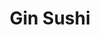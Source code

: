 ---
layout: place
title: "Gin Sushi"
permalink: /california/temecula/gin-sushi.html
stateAbbr: CA
stateName: California
cityName: Temecula
seo:
  name: "Gin Sushi"
  type: Restaurant
  links: http://ginsushitemecula.com/
description: "Sushi rolls, udon noodle soups, bento lunch boxes & all-you-can-eat specials in a casual space. Gin Sushi serves delicious sushi in Temecula, California. Try fresh Japanese dishes for a great dining experience. Available for takeout, delivery, lunch, and dinner."
place_id: ChIJkbCHzzt-24ARcZ7-f7K4fh0
photos:
  - name: >-
      places/ChIJkbCHzzt-24ARcZ7-f7K4fh0/photos/AeeoHcIxhGeJZVdOvWgKdmtcwWsQVYzuDL6R5cFQ-NF85BoFj9ZfuyIWzUncPoEXv8MBak3oPIuPEpfaYIaqKMQ_nYi9bxB3wAhlB8-TyNiPjJExOat6nQoA52qL_Mn4p5QjyXJqy2KSA4kZWrVszWHjDkWsNEsBBsZr8GJdHUEkoQ0VWpd2ozV7bcidHuLTYTgkjrn9bpVXfL1RWKbKFItiprqQZY5l1iMTzXCz2BV5NoaDuOpVeT72Cyf8aNKYdaPEeZZJCR0BXqd5KAnS763YgHUzxA6FP3r4zii1QDXw3qbJ9-dwjYmOri1dqudTgkssCgKRsEUS6J3ZNBaU6nWbf_jTMLxUEEQim6GcIwGmXFXsXyxFTigMOaCCpkXfg-4n2rhxy-LUpQUgDFcevCZgT-lvBfzoPMeWRVexNUH6gL-H_Nep
    widthPx: 3812
    heightPx: 4800
    authorAttributions:
      - displayName: Coffee G
        uri: https://maps.google.com/maps/contrib/109083530687386193415
        photoUri: >-
          https://lh3.googleusercontent.com/a-/ALV-UjW-u1mbfESpHp7siOArvJHJHXFAwDmfgzo2yx9_okDX8STHbyg3tw=s100-p-k-no-mo
    flagContentUri: >-
      https://www.google.com/local/imagery/report/?cb_client=maps_api_places.places_api&image_key=!1e10!2sCIHM0ogKEICAgICqx8z2wwE&hl=en-US
    googleMapsUri: >-
      https://www.google.com/maps/place//data=!3m4!1e2!3m2!1sCIHM0ogKEICAgICqx8z2wwE!2e10!4m2!3m1!1s0x80db7e3bcf87b091:0x1d7eb8b27ffe9e71
  - name: >-
      places/ChIJkbCHzzt-24ARcZ7-f7K4fh0/photos/AeeoHcKsZ7yNjfaLogun17p0pFUijbtSbfopk_tEdYWa7GqGxawhlc2FTBX3klvMczbSG5YKFpvSHl-pLR6efuLkKa39O8xFz0vDYw3MyKa-L5NhQcp3-LvsYD5-3pulJsSBZjHMdYLhOzvNHUnRHKV8uBDFUwT5sLVLqPW6Lmlig_645kmCaNPoqjG-4rW_S9lXyizazhs376Yvph2vS2zaaIXZzmmvCDN-jCFrWK_SqZrE1pJ8qQn4q_ZaMrVTMGjRmajOLtR3Q7MKdAkbfnqIF4loxTGDqkwptCrkpy__vuaidXYFG59AUJRMnthq7cscgXh5kg4L4GBwL1SK-OXrN_QGCkBUUiaazl5He6nff1s7kTTCf49EPcqnojMgeY1hMsznUosuRAVI8G_DbHToEr1UNrHBLsrAUQ6HLWaqs6m8dnij
    widthPx: 3000
    heightPx: 1732
    authorAttributions:
      - displayName: Lei Racines
        uri: https://maps.google.com/maps/contrib/103027042554109343373
        photoUri: >-
          https://lh3.googleusercontent.com/a-/ALV-UjWNVny4H5BIPGfGF45efsvK66OkerLqUtFNPEugRNqhvaenU-Ch=s100-p-k-no-mo
    flagContentUri: >-
      https://www.google.com/local/imagery/report/?cb_client=maps_api_places.places_api&image_key=!1e10!2sCIHM0ogKEICAgMCw3K6t5gE&hl=en-US
    googleMapsUri: >-
      https://www.google.com/maps/place//data=!3m4!1e2!3m2!1sCIHM0ogKEICAgMCw3K6t5gE!2e10!4m2!3m1!1s0x80db7e3bcf87b091:0x1d7eb8b27ffe9e71
  - name: >-
      places/ChIJkbCHzzt-24ARcZ7-f7K4fh0/photos/AeeoHcJn90-TDsWerBsVIQYYJ0hHQS3mfp3CpbG1QjNkbM9RsiE3XmZBjcmQsU_xmTUeagag1dN0_FLFRFhWGjtQ-utn1oaN4GdwKBJkecsO-GenxqQpV09r0jrRCOC3q72jKvjxZxYMmOvesOZFmwiQV1EnMCkZw3iMs_jrEbSxg0ymNP6-U5UCU1PY4cuvRL1FFT6ZeuAfRBT6LqN72ir5kQW6sQ6yyBaBXQxwJ9qQssctsGP6MRGw0ORVCEtTuKOa9iWYnEy-AF1GqAXZYb-Ex8yKLoPuw_BtJ-i3QukpJeAxp8OGfplZdOqiX023bsUpPuc_x-DgOOHUbMqNxAsVFFBOMzSzukC2Y_UV43WPIulx3WDsWeMswhohHUoz9FiMkb-p-003erAB6h8f7jRpQhBAr1xe2NPbgS1REzAVESw
    widthPx: 3000
    heightPx: 3122
    authorAttributions:
      - displayName: Lei Racines
        uri: https://maps.google.com/maps/contrib/103027042554109343373
        photoUri: >-
          https://lh3.googleusercontent.com/a-/ALV-UjWNVny4H5BIPGfGF45efsvK66OkerLqUtFNPEugRNqhvaenU-Ch=s100-p-k-no-mo
    flagContentUri: >-
      https://www.google.com/local/imagery/report/?cb_client=maps_api_places.places_api&image_key=!1e10!2sCIHM0ogKEICAgMCw3K6tFg&hl=en-US
    googleMapsUri: >-
      https://www.google.com/maps/place//data=!3m4!1e2!3m2!1sCIHM0ogKEICAgMCw3K6tFg!2e10!4m2!3m1!1s0x80db7e3bcf87b091:0x1d7eb8b27ffe9e71
  - name: >-
      places/ChIJkbCHzzt-24ARcZ7-f7K4fh0/photos/AeeoHcKJDCjGSDRbPnVjK-yWV1QsA7L2kA420hQ79orPaJuHXz369cBYLR1wkuq8CaPvLqN-HeNn0IZrkw1yFTGnJqpK-DxQfck_x-43RQLzb9_dAwncVezsiNyEY55qWmj0II6rdJHF_FvWlc6H4-EwnrXHF_srWwC_p8wzHfAcE08Oza0lN6z0ckaEaS5pMaenvMXKrxVMaGp2gGgn5l_lI-75F6CYNRvU7R15EaOgYJQK9QyUp69SlKxtDGk3RX54eQpBMZMapwyU3qoosuPi89_yJ72tkVNiVTXsHH5XH9SwvRnR-D-DdomSnTMEefeBdoP8oPRjDoLMmIc-mJaIL4SA6aH_sLIGTWAvXwZLZYn41DtLzpZi68uawCvzkWQgIF7wjZ40ejjinm1dcseBJ80MJMtzarMA-2smVlqR9helzg
    widthPx: 4032
    heightPx: 3024
    authorAttributions:
      - displayName: Bard Neur
        uri: https://maps.google.com/maps/contrib/116556366085767404264
        photoUri: >-
          https://lh3.googleusercontent.com/a-/ALV-UjV3PaGlQ7A-5dfUvX_OEmd4WwWS3SNv622qFl_xmEOWy7HDc6CU=s100-p-k-no-mo
    flagContentUri: >-
      https://www.google.com/local/imagery/report/?cb_client=maps_api_places.places_api&image_key=!1e10!2sCIHM0ogKEICAgIC22dDeVw&hl=en-US
    googleMapsUri: >-
      https://www.google.com/maps/place//data=!3m4!1e2!3m2!1sCIHM0ogKEICAgIC22dDeVw!2e10!4m2!3m1!1s0x80db7e3bcf87b091:0x1d7eb8b27ffe9e71
  - name: >-
      places/ChIJkbCHzzt-24ARcZ7-f7K4fh0/photos/AeeoHcKsU3KhYXBwoYIfWh54O8-Mx5TcICGqqeLzwNNeFI2XwIlMxXFlKDMeEh_o98_4MN431OYXWWK19hu4GDtkYjUsBxptje3m8GzameUn3PmlNk8Y-XGKP2OYgdm64gtyDuztqyf2IImDcRw6PhlYQSVTBRjw3UG8Z4E3uV0XXkfaMUmq3XcTEfU-04rpkomTEpC5Q9kNotYGyYMBt5BQwYwXsuUy2E-FFk5Aj0oBPWSStfnIZKZX0RZ_z7X6GC_h2MhQ8yNxkbH7yiyCzZbVGKYNJgLe9iaS-d7D5bn0i1lh8HXcwq-TqrhFaYKEHYP8rRKa9QELVzfH65lJLvhIRDhUzFi9fpCv31zeJDFw_XAKAVfOAncVg9hRa8PyMyM0NiopjfjypYl2v5erCiluFTKg1-phiKdv9A6auYspbBhU0w
    widthPx: 4624
    heightPx: 3468
    authorAttributions:
      - displayName: bristian hull
        uri: https://maps.google.com/maps/contrib/102694463839315581222
        photoUri: >-
          https://lh3.googleusercontent.com/a-/ALV-UjWV6r6ZlslGPp8-Mgk_oji_f5YVVYvvZL5Gg8o_vM6MBynaGe8=s100-p-k-no-mo
    flagContentUri: >-
      https://www.google.com/local/imagery/report/?cb_client=maps_api_places.places_api&image_key=!1e10!2sCIHM0ogKEICAgIC-jrHGTA&hl=en-US
    googleMapsUri: >-
      https://www.google.com/maps/place//data=!3m4!1e2!3m2!1sCIHM0ogKEICAgIC-jrHGTA!2e10!4m2!3m1!1s0x80db7e3bcf87b091:0x1d7eb8b27ffe9e71
  - name: >-
      places/ChIJkbCHzzt-24ARcZ7-f7K4fh0/photos/AeeoHcJkpcmqXILarNSmx4Pkxe9njxi4eTvaeX8wfJXNWtzcLhazsNwPIWS_aZSKAkB4VYZ_A_abKqzusmvrNWzvAlsIqqK6WuJpnv-9A7-XIzHE6uFYlGGSXwamIa2XVs13CkX_ISrwvF9VTFqMiYpBk07XLjTM7ddWA5ZUo_4pbZatOoNCkMc9nAIth9oQ2cKRwgNnQaDN3S32HLtsrZfoBkHYbM8B9Ydt7yIQJUVlBtVA44DOodJr8mTWbF0bl9EfC1LxykvwmXgEzv1_hCumdEeFOyWvnzkHI578rBwOCZSYjXJpgeQKo0f_obFixSfyUWKOLyNs6RMRCrZbLkofausjg2I24OM9f4jPxoZ4wY4FHdSb3Eb3vQYEgCQg7SpgAuMw3NMPVBJV715eYASJuPxxQuh6pI7_YUvVvdrzijo6pQ
    widthPx: 3000
    heightPx: 4000
    authorAttributions:
      - displayName: Katryn Robinson
        uri: https://maps.google.com/maps/contrib/109077036628906515363
        photoUri: >-
          https://lh3.googleusercontent.com/a-/ALV-UjXhxswVGPFHUJmBIno-oCaf06hNB4NSgE_Jxdb6_Wm6Asl_TIAvsw=s100-p-k-no-mo
    flagContentUri: >-
      https://www.google.com/local/imagery/report/?cb_client=maps_api_places.places_api&image_key=!1e10!2sCIHM0ogKEICAgIDphN71Kw&hl=en-US
    googleMapsUri: >-
      https://www.google.com/maps/place//data=!3m4!1e2!3m2!1sCIHM0ogKEICAgIDphN71Kw!2e10!4m2!3m1!1s0x80db7e3bcf87b091:0x1d7eb8b27ffe9e71
  - name: >-
      places/ChIJkbCHzzt-24ARcZ7-f7K4fh0/photos/AeeoHcJGFMQUTOfvnF91xlkVAIXKBie0VFeZIIPQMqKe9eF9QywVQSrh5AVqSZD49OtMVdEVtfeczDh_Z309L1ze6-QPNj0DzNlnmsrmDzG497OfeehU4Cb01HrQYVRS6f1T4iCsBBL4RdH5TuWbRdqRGw_0UVmJkZBuIvhGZ7nYZagJKY1CuHJiXSxm1j-t4nwnciQLPxf9ykI0CV2wPgxdzg-UIvRBsZKxguqxuj3KtoY1HhznQk2MbEizoNNH8OSZwYduPzYsIMqP0VMySJE7mJSyEB8md7c0gDS-2YWW3awc6yl-ICXv4I5-NOeUb5MNGX_5OVLd512u-j72kwM7GWqerVfBDiEs4AmqTRcGBgvk7IcR_FW73e9Pm6CAXI7j-RzMvVRSs-c3yebe3Y23d-3WeAszGesqqhtyNKrvLqo
    widthPx: 3024
    heightPx: 4032
    authorAttributions:
      - displayName: Curt Walch
        uri: https://maps.google.com/maps/contrib/103688805388532416316
        photoUri: >-
          https://lh3.googleusercontent.com/a/ACg8ocKRthE5fpwkaTaNIr09FLUv0QBAm7GXD95-bo2AJgiyMZiq9A=s100-p-k-no-mo
    flagContentUri: >-
      https://www.google.com/local/imagery/report/?cb_client=maps_api_places.places_api&image_key=!1e10!2sCIHM0ogKEICAgICL84qZWQ&hl=en-US
    googleMapsUri: >-
      https://www.google.com/maps/place//data=!3m4!1e2!3m2!1sCIHM0ogKEICAgICL84qZWQ!2e10!4m2!3m1!1s0x80db7e3bcf87b091:0x1d7eb8b27ffe9e71
  - name: >-
      places/ChIJkbCHzzt-24ARcZ7-f7K4fh0/photos/AeeoHcI-CD6HFyM-NOwBfDE6r8ygBEvF_7RT6zF0K-mNyBaxoIDam515gcYh1wQ0P_tRiYhgUAZNogtE0p3O5kxOgn0KrnWlZWZa_aHkyxSQPSi0Efbv385M37fBXFFTU3gSxCBsPc6SI26rPwj_Af3jfGMak793qwCTGNPe9h2ny7QXiEwbv7nLMFUHI0oQkuKM27ZoIDnybZyGiskLJqIrFbWmfytpC5-W1XZgZxI13OK9MJZt37_swV4tIPifoQWkPRZnWcAh_9N0HYvqAbgS7zN5fXr94fRo7n0iqFb_HSlyW7QQVLfP_d6dOwJKDc0xRr4qsqp_UPczxXyo1LvCEk0c2e4R_EkhNgn1UR6CJ5p6G28uQ9EIJB4oUBoiz687dua-DsCXIOekpGiWdKtdZ7x-MhKPPeAYJfLqSRAbNOMwDA
    widthPx: 3024
    heightPx: 4032
    authorAttributions:
      - displayName: Julyn Nathamon
        uri: https://maps.google.com/maps/contrib/106955890864785908914
        photoUri: >-
          https://lh3.googleusercontent.com/a-/ALV-UjWzfsnaOpz6VRTsTQ21dCTjyiIt7bT3v0hTp4y2CnBk0So_dNpK=s100-p-k-no-mo
    flagContentUri: >-
      https://www.google.com/local/imagery/report/?cb_client=maps_api_places.places_api&image_key=!1e10!2sCIHM0ogKEICAgMDQs7KfVQ&hl=en-US
    googleMapsUri: >-
      https://www.google.com/maps/place//data=!3m4!1e2!3m2!1sCIHM0ogKEICAgMDQs7KfVQ!2e10!4m2!3m1!1s0x80db7e3bcf87b091:0x1d7eb8b27ffe9e71
  - name: >-
      places/ChIJkbCHzzt-24ARcZ7-f7K4fh0/photos/AeeoHcJwWZchfHAhCKnwW42-rolj4QGucq63C-GdlNPX-HD3nK-XmLPQ83pBogXZPJv-AM6Rx0sPG1KVyRp0uCbSxTVkR9hNudYAj9FRiQ-07iNL00q3m73ehdwIMElK-SQph6DI19Udtc6FKj-5fDKHYl9dZZrt4_M1-PoF7ObEP3g69Moe6icTx9ja6mx1c62xM76_2SwDqbbv533tQNOUQuPtxfWSXS2b8LsoDTdSCNNiuJKsss1ib_W_i3BhwJFanzOvMVSZ8PFwqDs__qamyid8UsmZFifr7wFXHtklhP7TKc1JyUUij9OLR3G4taPpIYOoOz6NOITvhy2b2AvZE4roKJbhP2PVQN-zEP9_UCLIiSNVvLswO44VxNLxGUXZHNzKZ7xWut12Ansr9KC0OXrk3XrzFez2m3btwYTrI48x5A
    widthPx: 3000
    heightPx: 4000
    authorAttributions:
      - displayName: Elvira Sandoval
        uri: https://maps.google.com/maps/contrib/111678615945810999594
        photoUri: >-
          https://lh3.googleusercontent.com/a-/ALV-UjVDCBM4sER0bq1Ho-ubjMIvgRWrrNEm05AWIceTXD07nfZE5UQ=s100-p-k-no-mo
    flagContentUri: >-
      https://www.google.com/local/imagery/report/?cb_client=maps_api_places.places_api&image_key=!1e10!2sCIHM0ogKEICAgICe04rjUg&hl=en-US
    googleMapsUri: >-
      https://www.google.com/maps/place//data=!3m4!1e2!3m2!1sCIHM0ogKEICAgICe04rjUg!2e10!4m2!3m1!1s0x80db7e3bcf87b091:0x1d7eb8b27ffe9e71
  - name: >-
      places/ChIJkbCHzzt-24ARcZ7-f7K4fh0/photos/AeeoHcLawoEDUDt7DwmJT7fSWpOANAn8zUMJMH1NG4g_4k5zM9rua3f71AmQDxlmBjxFq9jkbXGr03SkTg4hKGpipQOX-DcYBP0irxzFVkE8g02lsWyMaDY01MAuyesw5WVHdK0py99RrMa-a0FibAeJKSlZYPoBHJv-lY9kpwvi_aHp6wfhK5TMxgQ9XWR01gL6ViHiU2i-2PFFpjVUID6fnKOJZIJES5QejOrSV8B568jU-0WU_W6Q6bQgb32p4zzQwJYFv6pkCoxnjQd8HFwiPZw-6n3hORw9g5VBWiKFNqeiw_cAyvRkmhFhZxlDCx3xoqWlVbKT2xepUQkJP63is2D4dmXB_uoi7XOaxMkqGE7upWY_4-rJPaI_C4fzPfQ_P5Xf1-HnGPSLzWxPsAchDW75C5mcm7hyZnTbMgvOlArxPKBw
    widthPx: 3024
    heightPx: 4032
    authorAttributions:
      - displayName: Curt Walch
        uri: https://maps.google.com/maps/contrib/103688805388532416316
        photoUri: >-
          https://lh3.googleusercontent.com/a/ACg8ocKRthE5fpwkaTaNIr09FLUv0QBAm7GXD95-bo2AJgiyMZiq9A=s100-p-k-no-mo
    flagContentUri: >-
      https://www.google.com/local/imagery/report/?cb_client=maps_api_places.places_api&image_key=!1e10!2sCIHM0ogKEICAgICL84qZqQE&hl=en-US
    googleMapsUri: >-
      https://www.google.com/maps/place//data=!3m4!1e2!3m2!1sCIHM0ogKEICAgICL84qZqQE!2e10!4m2!3m1!1s0x80db7e3bcf87b091:0x1d7eb8b27ffe9e71
address: 26489 Ynez Rd D, Temecula, CA 92591, USA
street: 26489 Ynez Rd D
city: Temecula
state: CA
zip: '92591'
country: USA
neighborhood: null
latitude: '33.521608'
longitude: '-117.158718'
accessibility_options:
  wheelchairAccessibleParking: true
  wheelchairAccessibleEntrance: true
  wheelchairAccessibleRestroom: true
  wheelchairAccessibleSeating: true
business_status: OPERATIONAL
name: Gin Sushi
google_maps_links:
  directionsUri: >-
    https://www.google.com/maps/dir//''/data=!4m7!4m6!1m1!4e2!1m2!1m1!1s0x80db7e3bcf87b091:0x1d7eb8b27ffe9e71!3e0
  placeUri: https://maps.google.com/?cid=2125339150956535409
  writeAReviewUri: >-
    https://www.google.com/maps/place//data=!4m3!3m2!1s0x80db7e3bcf87b091:0x1d7eb8b27ffe9e71!12e1
  reviewsUri: >-
    https://www.google.com/maps/place//data=!4m4!3m3!1s0x80db7e3bcf87b091:0x1d7eb8b27ffe9e71!9m1!1b1
  photosUri: >-
    https://www.google.com/maps/place//data=!4m3!3m2!1s0x80db7e3bcf87b091:0x1d7eb8b27ffe9e71!10e5
primary_type: Restaurant
opening_hours:
  regular: null
  current: null
secondary_opening_hours:
  regular:
    weekdayDescriptions: null
    type: null
  current:
    weekdayDescriptions: null
    type: null
phone: (951) 719-3665
price_level: PRICE_LEVEL_MODERATE
price_range: $30 &ndash; $50
rating: '4.4'
rating_count: 0
website: http://ginsushitemecula.com/
reviews:
  - name: >-
      places/ChIJkbCHzzt-24ARcZ7-f7K4fh0/reviews/ChZDSUhNMG9nS0VJQ0FnTUN3M0s2dEpnEAE
    relativePublishTimeDescription: 3 weeks ago
    rating: 4
    text:
      text: >-
        The serving size of the baked scallop roll was awesome! I also liked the
        baked salmon roll. This place has good pricing. Feels like you're
        getting your moneys worth here. The quality is pretty good, although I
        haven't found my favorite roll yet. Several of the rolls are buried in
        sauce. The service is great. The restaurant is nice & clean.
      languageCode: en
    originalText:
      text: >-
        The serving size of the baked scallop roll was awesome! I also liked the
        baked salmon roll. This place has good pricing. Feels like you're
        getting your moneys worth here. The quality is pretty good, although I
        haven't found my favorite roll yet. Several of the rolls are buried in
        sauce. The service is great. The restaurant is nice & clean.
      languageCode: en
    authorAttribution:
      displayName: Lei Racines
      uri: https://www.google.com/maps/contrib/103027042554109343373/reviews
      photoUri: >-
        https://lh3.googleusercontent.com/a-/ALV-UjWNVny4H5BIPGfGF45efsvK66OkerLqUtFNPEugRNqhvaenU-Ch=s128-c0x00000000-cc-rp-mo-ba4
    publishTime: '2025-03-17T08:23:13.011595Z'
    flagContentUri: >-
      https://www.google.com/local/review/rap/report?postId=ChZDSUhNMG9nS0VJQ0FnTUN3M0s2dEpnEAE&d=17924085&t=1
    googleMapsUri: >-
      https://www.google.com/maps/reviews/data=!4m6!14m5!1m4!2m3!1sChZDSUhNMG9nS0VJQ0FnTUN3M0s2dEpnEAE!2m1!1s0x80db7e3bcf87b091:0x1d7eb8b27ffe9e71
  - name: >-
      places/ChIJkbCHzzt-24ARcZ7-f7K4fh0/reviews/ChZDSUhNMG9nS0VJQ0FnTUNBek9tUWFBEAE
    relativePublishTimeDescription: 2 months ago
    rating: 5
    text:
      text: >-
        I ordered the Gin Sushi Roll, and it was amazing! The fish was fresh,
        and I loved the slight kick of spice that added an extra layer of
        flavor. The tempura shrimp provided the perfect crunch, making each bite
        even more satisfying.


        I placed a pickup order, and the service awesome. The staff was quick,
        efficient, and incredibly friendly. As soon as I walked in, I was
        greeted warmly and taken care of right away. It's clear they prioritize
        great customer service.


        The restaurant's decor was also a standout. I especially loved the anime
        artwork, which gave the space a fun, youthful, and welcoming vibe while
        still maintaining a classic Japanese theme. It felt modern yet
        authentic. The owner was incredibly kind and made me feel right at home.


        I will definitely be coming back to try more of their menu. Highly
        recommend this spot!
      languageCode: en
    originalText:
      text: >-
        I ordered the Gin Sushi Roll, and it was amazing! The fish was fresh,
        and I loved the slight kick of spice that added an extra layer of
        flavor. The tempura shrimp provided the perfect crunch, making each bite
        even more satisfying.


        I placed a pickup order, and the service awesome. The staff was quick,
        efficient, and incredibly friendly. As soon as I walked in, I was
        greeted warmly and taken care of right away. It's clear they prioritize
        great customer service.


        The restaurant's decor was also a standout. I especially loved the anime
        artwork, which gave the space a fun, youthful, and welcoming vibe while
        still maintaining a classic Japanese theme. It felt modern yet
        authentic. The owner was incredibly kind and made me feel right at home.


        I will definitely be coming back to try more of their menu. Highly
        recommend this spot!
      languageCode: en
    authorAttribution:
      displayName: David Nguyen
      uri: https://www.google.com/maps/contrib/104927666883204124740/reviews
      photoUri: >-
        https://lh3.googleusercontent.com/a-/ALV-UjVGxYSEAkcs-cwC6rr-8U-FTUimbeGIdVz3K7pV0_4v1YZQ6v5a=s128-c0x00000000-cc-rp-mo
    publishTime: '2025-01-30T01:32:53.179420Z'
    flagContentUri: >-
      https://www.google.com/local/review/rap/report?postId=ChZDSUhNMG9nS0VJQ0FnTUNBek9tUWFBEAE&d=17924085&t=1
    googleMapsUri: >-
      https://www.google.com/maps/reviews/data=!4m6!14m5!1m4!2m3!1sChZDSUhNMG9nS0VJQ0FnTUNBek9tUWFBEAE!2m1!1s0x80db7e3bcf87b091:0x1d7eb8b27ffe9e71
  - name: >-
      places/ChIJkbCHzzt-24ARcZ7-f7K4fh0/reviews/ChdDSUhNMG9nS0VJQ0FnSUR0Z3FqanhnRRAB
    relativePublishTimeDescription: a year ago
    rating: 4
    text:
      text: >-
        First time here with a good friend and a girls' night dinner. We were
        excited to have sushi. We started with a Jalapeño bomb. It was awesome.
        We then ordered 3 additional rolls, tempura shrimp and veggies, and
        shrimp boats. We enjoyed most of it. The baked roll we got wasn't our
        favorite, but that's not to say it wasn't good for those who enjoy baked
        rolls. Our original waitress that seated us was sweet. I wish I got her
        name. She offered us assistance whe. Looking for details on the
        food/rolls. There were no pictures showing the food on the menus given
        to us, but she directed us to a qr code that brought up a menu on our
        phone. This helped. We ended up ordering one additional roll and were
        enjoying it and our conversation. Seems they wanted us to depart though
        and hovered over the table asking if we were ready for our bill. We were
        thinking about possibly getting 1 or 2 more, but felt a bit rushed and
        as though they wanted our table back. We decided to get the bill a d
        depart to a new location for the rest of the night.
      languageCode: en
    originalText:
      text: >-
        First time here with a good friend and a girls' night dinner. We were
        excited to have sushi. We started with a Jalapeño bomb. It was awesome.
        We then ordered 3 additional rolls, tempura shrimp and veggies, and
        shrimp boats. We enjoyed most of it. The baked roll we got wasn't our
        favorite, but that's not to say it wasn't good for those who enjoy baked
        rolls. Our original waitress that seated us was sweet. I wish I got her
        name. She offered us assistance whe. Looking for details on the
        food/rolls. There were no pictures showing the food on the menus given
        to us, but she directed us to a qr code that brought up a menu on our
        phone. This helped. We ended up ordering one additional roll and were
        enjoying it and our conversation. Seems they wanted us to depart though
        and hovered over the table asking if we were ready for our bill. We were
        thinking about possibly getting 1 or 2 more, but felt a bit rushed and
        as though they wanted our table back. We decided to get the bill a d
        depart to a new location for the rest of the night.
      languageCode: en
    authorAttribution:
      displayName: Kelly Hernandez
      uri: https://www.google.com/maps/contrib/107524744899649180762/reviews
      photoUri: >-
        https://lh3.googleusercontent.com/a-/ALV-UjUONZXFaWptW7GHbiVBMdetNPYsbn95NXQZolDABMw-SA-2-SoA=s128-c0x00000000-cc-rp-mo-ba5
    publishTime: '2024-02-03T08:14:16.621057Z'
    flagContentUri: >-
      https://www.google.com/local/review/rap/report?postId=ChdDSUhNMG9nS0VJQ0FnSUR0Z3FqanhnRRAB&d=17924085&t=1
    googleMapsUri: >-
      https://www.google.com/maps/reviews/data=!4m6!14m5!1m4!2m3!1sChdDSUhNMG9nS0VJQ0FnSUR0Z3FqanhnRRAB!2m1!1s0x80db7e3bcf87b091:0x1d7eb8b27ffe9e71
  - name: >-
      places/ChIJkbCHzzt-24ARcZ7-f7K4fh0/reviews/ChZDSUhNMG9nS0VJQ0FnSUNMODRxWkNREAE
    relativePublishTimeDescription: 9 months ago
    rating: 4
    text:
      text: >-
        A wide variety of sushi rolls available for dinner - less so for lunch.
        There are more Japanese dishes, but most go for the all-you-can eat
        option. It’sa little pricey, but still worth it.
      languageCode: en
    originalText:
      text: >-
        A wide variety of sushi rolls available for dinner - less so for lunch.
        There are more Japanese dishes, but most go for the all-you-can eat
        option. It’sa little pricey, but still worth it.
      languageCode: en
    authorAttribution:
      displayName: Curt Walch
      uri: https://www.google.com/maps/contrib/103688805388532416316/reviews
      photoUri: >-
        https://lh3.googleusercontent.com/a/ACg8ocKRthE5fpwkaTaNIr09FLUv0QBAm7GXD95-bo2AJgiyMZiq9A=s128-c0x00000000-cc-rp-mo-ba3
    publishTime: '2024-06-23T01:12:29.633271Z'
    flagContentUri: >-
      https://www.google.com/local/review/rap/report?postId=ChZDSUhNMG9nS0VJQ0FnSUNMODRxWkNREAE&d=17924085&t=1
    googleMapsUri: >-
      https://www.google.com/maps/reviews/data=!4m6!14m5!1m4!2m3!1sChZDSUhNMG9nS0VJQ0FnSUNMODRxWkNREAE!2m1!1s0x80db7e3bcf87b091:0x1d7eb8b27ffe9e71
  - name: >-
      places/ChIJkbCHzzt-24ARcZ7-f7K4fh0/reviews/ChdDSUhNMG9nS0VJQ0FnSUNxdlA3MTJBRRAB
    relativePublishTimeDescription: 3 years ago
    rating: 3
    text:
      text: >-
        Tried the AYCE and it was okay. Service was good, but I can’t say that
        the AYCE was worth it for the price for $35/person at lunch. Fish tasted
        on the lighter side. We did like the king salmon and the salmon egg
        rolls, but it’s limited (probably because it is so good)! If I came
        back, I’d probably eat from the regular menu now that I know which fish
        I like.
      languageCode: en
    originalText:
      text: >-
        Tried the AYCE and it was okay. Service was good, but I can’t say that
        the AYCE was worth it for the price for $35/person at lunch. Fish tasted
        on the lighter side. We did like the king salmon and the salmon egg
        rolls, but it’s limited (probably because it is so good)! If I came
        back, I’d probably eat from the regular menu now that I know which fish
        I like.
      languageCode: en
    authorAttribution:
      displayName: Sab L
      uri: https://www.google.com/maps/contrib/107026710601907881043/reviews
      photoUri: >-
        https://lh3.googleusercontent.com/a-/ALV-UjVd5iYQn6iAqmUcxsAn_vbKw5yqnAxs6gf3oC9dIOU72dEpeoaQ=s128-c0x00000000-cc-rp-mo-ba4
    publishTime: '2021-05-30T21:41:26.434402Z'
    flagContentUri: >-
      https://www.google.com/local/review/rap/report?postId=ChdDSUhNMG9nS0VJQ0FnSUNxdlA3MTJBRRAB&d=17924085&t=1
    googleMapsUri: >-
      https://www.google.com/maps/reviews/data=!4m6!14m5!1m4!2m3!1sChdDSUhNMG9nS0VJQ0FnSUNxdlA3MTJBRRAB!2m1!1s0x80db7e3bcf87b091:0x1d7eb8b27ffe9e71
parking_options:
  freeParkingLot: true
  freeStreetParking: true
  valetParking: false
payment_options:
  acceptsDebitCards: true
  acceptsCashOnly: false
  acceptsNfc: true
allow_dogs: null
curbside_pickup: null
delivery: true
dine_in: true
good_for_children: true
good_for_groups: true
good_for_sports: null
live_music: null
menu_for_children: null
outdoor_seating: false
reservable: true
restroom: true
serves_beer: true
serves_breakfast: false
serves_brunch: false
serves_cocktails: false
serves_coffee: null
serves_dinner: true
serves_dessert: true
serves_lunch: true
serves_vegetarian_food: true
serves_wine: true
takeout: true
update_category: essentials
summary: >-
  Sushi rolls, udon noodle soups, bento lunch boxes & all-you-can-eat specials
  in a casual space.

---